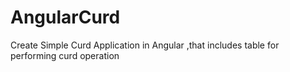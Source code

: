 # AngularCurd
Create Simple Curd Application in Angular ,that includes table for performing curd operation
